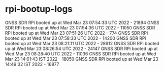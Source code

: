# rpi-bootup-logs
GNSS SDR RPi booted up at Wed Mar 23 07:54:33 UTC 2022 - 21894
GNSS SDR RPi booted up at Wed Mar 23 07:54:36 UTC 2022 - 11050
GNSS SDR RPi booted up at Wed Mar 23 07:51:26 UTC 2022 - 774
GNSS SDR RPi booted up at Wed Mar 23 07:58:33 UTC 2022 - 14200
GNSS SDR RPi booted up at Wed Mar 23 08:21:11 UTC 2022 - 28612
GNSS SDR RPi booted up at Wed Mar 23 08:26:54 UTC 2022 - 24147
GNSS SDR RPi booted up at Wed Mar 23 08:28:40 UTC 2022 - 11036
GNSS SDR RPi booted up at Wed Mar 23 14:01:43 IST 2022 - 18050
GNSS SDR RPi booted up at Wed Mar 23 14:49:32 IST 2022 - 16877
